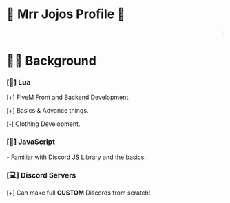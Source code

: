 <head>
    <link rel="stylesheet" href="styles.css">
</head>

<div class="introduction">
    <h1>👋 Mrr Jojos Profile 👋</h1>
</div>

<div class="status">
    <marquee>[🚦 Status - Some What Active  (I will be back soon!) ]</marquee>
</div>

<h1> 👨‍💻 Background  </h1>

<h3>[👔] Lua </h3>
<p>[+] FiveM Front and Backend Development.</p>
<p>[+] Basics & Advance things.</p>
<p>[-] Clothing Development.</p>




<h3>[👀] JavaScript </h3>
<p> - Familiar with Discord JS Library and the basics. </p>

<h3>[💻] Discord Servers </h3>
<p>[+] Can make full <b>CUSTOM</b>  Discords from scratch!</p>


